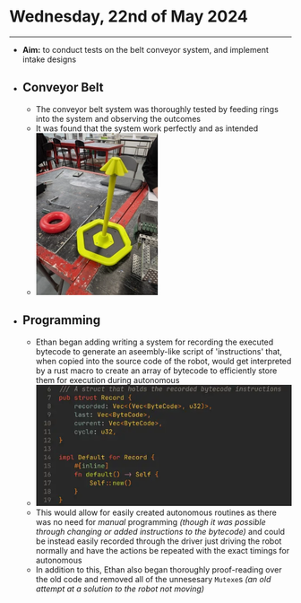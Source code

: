 # Wednesday, 22nd of May 2024
---
- **Aim:** to conduct tests on the belt conveyor system, and implement intake designs
- ## Conveyor Belt
  - The conveyor belt system was thoroughly tested by feeding rings into the system and observing the outcomes
  - It was found that the system work perfectly and as intended
  - ![Conveyor Belt](../assets/2024-05-21_22/rings.webp)
- ## Programming
  - Ethan began adding writing a system for recording the executed bytecode to generate an aseembly-like script of 'instructions' that, when copied into the source code of the robot, would get interpreted by a rust macro to create an array of bytecode to efficiently store them for execution during autonomous
  - ![Recording Code](../assets/2024-05-21_22/recording.webp)
  - This would allow for easily created autonomous routines as there was no need for *manual* programming *(though it was possible through changing or added instructions to the bytecode)* and could be instead easily recorded through the driver just driving the robot normally and have the actions be repeated with the exact timings for autonomous
  - In addition to this, Ethan also began thoroughly proof-reading over the old code and removed all of the unnesesary `Mutexe`s *(an old attempt at a solution to the robot not moving)*
